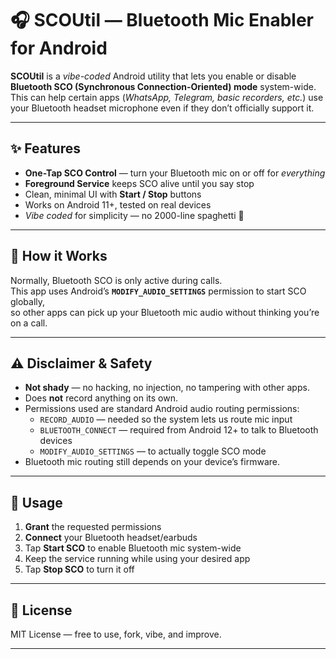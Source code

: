 # 🎧 SCOUtil — Bluetooth Mic Enabler for Android

**SCOUtil** is a *vibe-coded* Android utility that lets you enable or disable **Bluetooth SCO (Synchronous Connection-Oriented) mode** system-wide.  
This can help certain apps (*WhatsApp, Telegram, basic recorders, etc.*) use your Bluetooth headset microphone even if they don’t officially support it.

---

## ✨ Features
- **One-Tap SCO Control** — turn your Bluetooth mic on or off for *everything*  
- **Foreground Service** keeps SCO alive until you say stop  
- Clean, minimal UI with **Start / Stop** buttons  
- Works on Android 11+, tested on real devices  
- *Vibe coded* for simplicity — no 2000-line spaghetti 🍜  

---

## 📌 How it Works
Normally, Bluetooth SCO is only active during calls.  
This app uses Android’s **`MODIFY_AUDIO_SETTINGS`** permission to start SCO globally,  
so other apps can pick up your Bluetooth mic audio without thinking you’re on a call.

---

## ⚠ Disclaimer & Safety
- **Not shady** — no hacking, no injection, no tampering with other apps.  
- Does **not** record anything on its own.  
- Permissions used are standard Android audio routing permissions:  
  - `RECORD_AUDIO` — needed so the system lets us route mic input  
  - `BLUETOOTH_CONNECT` — required from Android 12+ to talk to Bluetooth devices  
  - `MODIFY_AUDIO_SETTINGS` — to actually toggle SCO mode  
- Bluetooth mic routing still depends on your device’s firmware.

---

## 🚀 Usage
1. **Grant** the requested permissions  
2. **Connect** your Bluetooth headset/earbuds  
3. Tap **Start SCO** to enable Bluetooth mic system-wide  
4. Keep the service running while using your desired app  
5. Tap **Stop SCO** to turn it off  

---

## 📜 License
MIT License — free to use, fork, vibe, and improve.

---
